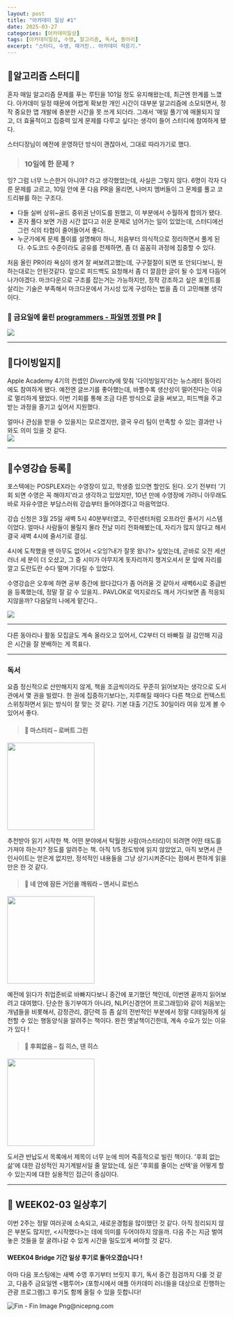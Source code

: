 ```yaml
---
layout: post
title: "아카데미 일상 #1"
date: 2025-03-27
categories: [아카데미일상]
tags: [아카데미일상, 수영, 알고리즘, 독서, 동아리]
excerpt: "스터디, 수영, 매거진.. 아카데미 적응기."
---
```


## 🤖알고리즘 스터디🤖

혼자 매일 알고리즘 문제를 푸는 루틴을 101일 정도 유지해왔는데, 최근엔 한계를 느꼈다. 아카데미 일정 때문에 어렵게 확보한 개인 시간이 대부분 알고리즘에 소모되면서, 정작 중요한 앱 개발에 충분한 시간을 못 쓰게 되더라. 그래서 '매일 풀기'에 매몰되지 않고, 더 효율적이고 집중력 있게 문제를 다루고 싶다는 생각이 들어 스터디에 참여하게 됐다.

스터디장님이 예전에 운영하던 방식이 괜찮아서, 그대로 따라가기로 했다.

>### 10일에 한 문제 ?
잉? 그럼 너무 느슨한거 아니야? 라고 생각했었는데, 사실은 그렇지 않다. 6명이 각자 다른 문제를 고르고, 10일 안에 푼 다음 PR을 올리면, 나머지 멤버들이 그 문제를 풀고 코드리뷰를 하는 구조다.

- 다들 실버 상위~골드 중위권 난이도를 원했고, 이 부분에서 수월하게 합의가 됐다.
- 혼자 풀다 보면 가끔 시간 없다고 쉬운 문제로 넘어가는 일이 있었는데, 스터디에선 그런 식의 타협이 줄어들어서 좋다.
- 누군가에게 문제 풀이를 설명해야 하니, 처음부터 의식적으로 정리하면서 풀게 된다. 수도코드 수준이라도 공유를 전제하면, 좀 더 꼼꼼히 과정에 집중할 수 있다. 

처음 올린 PR이라 욕심이 생겨 잘 써보려고했는데, 구구절절이 되면 또 안되다보니, 원하는대로는 안된것같다. 앞으로 피드백도 요청해서 좀 더 깔끔한 글이 될 수 있게 다듬어나가야겠다. 
마크다운으로 구조를 잡는거는 가능하지만, 정작 강조하고 싶은 포인트를 살리는 기술은 부족해서 마크다운에서 가시성 있게 구성하는 법을 좀 더 고민해볼 생각이다.

### 📑 금요일에 올린 [programmers - 파일명 정렬](https://school.programmers.co.kr/learn/courses/30/lessons/17686) PR 📑  
![](https://velog.velcdn.com/images/bishoe01/post/1f17357a-dcef-41f3-9d5d-3c660378343d/image.png)

---

## 🤿다이빙일지🤿

Apple Academy 4기의 컨셉인 *Divercity*에 맞춰 '다이빙일지'라는 뉴스레터 동아리에도 참여하게 됐다. 예전엔 글쓰기를 좋아했는데, 바쁠수록 생산성이 떨어진다는 이유로 멀리하게 됐었다. 이번 기회를 통해 조금 다른 방식으로 글을 써보고, 피드백을 주고받는 과정을 즐기고 싶어서 지원했다.

얼마나 관심을 받을 수 있을지는 모르겠지만, 결국 우리 팀이 만족할 수 있는 결과만 나와도 의미 있을 것 같다.  
![](https://velog.velcdn.com/images/bishoe01/post/c0ad914e-80b7-4c9b-996b-4099c89dc81d/image.png)

---

## 🐬수영강습 등록🐬

포스텍에는 POSPLEX라는 수영장이 있고, 학생증 있으면 할인도 된다. 오기 전부터 '기회 되면 수영은 꼭 해야지'라고 생각하고 있었지만, 10년 만에 수영장에 가려니 아무래도 바로 자유수영은 부담스러워 강습부터 들어야겠다고 마음먹었다.

강습 신청은 3월 25일 새벽 5시 40분부터였고, 주민센터처럼 오프라인 줄서기 시스템이었다. 얼마나 사람들이 몰릴지 몰라 전날 미리 전화해봤는데, 자리가 많지 않다고 해서 결국 새벽 4시에 줄서기로 결심.

4시에 도착했을 땐 아무도 없어서 <오잉?내가 잘못 왔나?> 싶었는데, 곧바로 오전 세션 러너 세 분이 더 오셨고, 그 중 시미가 야무지게 돗자리까지 챙겨오셔서 문 앞에 자리를 깔고 도란도란 수다 떨며 기다릴 수 있었다.

수영강습은 오후에 하면 공부 중간에 왔다갔다가 좀 어려울 것 같아서 새벽6시로 중급반을 등록했는데, 정말 잘 갈 수 있을지..
PAVLOK로 억지로라도 깨서 가다보면 좀 적응되지않을까? 다음달의 나에게 맡긴다..

![](https://velog.velcdn.com/images/bishoe01/post/e0473cdf-0794-4620-b37e-cc38ba704299/image.png)

---

다른 동아리나 활동 모집글도 계속 올라오고 있어서, C2부터 더 바빠질 걸 감안해 지금은 시간을 잘 분배하는 게 목표다.

---

### 독서

요즘 정신적으로 산만해지지 않게, 책을 조금씩이라도 꾸준히 읽어보자는 생각으로 도서관에서 몇 권을 빌렸다. 한 권에 집중하기보다는, 지루해질 때마다 다른 책으로 컨텍스트 스위칭하면서 읽는 방식이 잘 맞는 것 같다. 기본 대출 기간도 30일이라 여유 있게 볼 수 있어서 좋다.

>#### 📘 마스터리 – 로버트 그린  
<img src="https://velog.velcdn.com/images/bishoe01/post/212d857a-77e3-4949-8507-e6a4e8e8dee0/image.png" style="width:200px"/>

추천받아 읽기 시작한 책. 어떤 분야에서 탁월한 사람(마스터리)이 되려면 어떤 태도를 가져야 하는지? 정도를 알려주는 책. 아직 1/5 정도밖에 읽지 않았었고, 아직 보면서 큰 인사이트는 얻은게 없지만, 정석적인 내용들을 그냥 상기시켜준다는 점에서 편하게 읽을만은 한 것 같다. 

>#### 📘 네 안에 잠든 거인을 깨워라 – 앤서니 로빈스  
<img src="https://velog.velcdn.com/images/bishoe01/post/ffe2ddcc-2988-4ff5-9b2e-a77e1642104f/image.png" style="width:200px"/>

예전에 읽다가 취업준비로 바빠지다보니 중간에 포기했던 책인데, 이번엔 끝까지 읽어보려고 대여했다. 단순한 동기부여가 아니라, NLP(신경언어 프로그래밍)와 같이 처음보는 개념들을 비롯해서, 감정관리, 결단력 등 좀 삶의 전반적인 부분에서 정말 디테일하게 실천할 수 있는 행동양식을 알려주는 책이다. 완전 옛날책이긴한데, 계속 수요가 있는 이유가 있다 ! 

>#### 📘 후회없음 – 칩 히스, 댄 히스  
<img src="https://velog.velcdn.com/images/bishoe01/post/a97c6882-7423-47ec-967b-3ffd918f2aef/image.png" style="width:200px"/>

도서관 반납도서 목록에서 제목이 너무 눈에 띄어 즉흥적으로 빌린 책이다. '후회 없는 삶'에 대한 감성적인 자기계발서일 줄 알았는데, 실은 '후회를 줄이는 선택'을 어떻게 할 수 있는지에 대한 실용적인 접근이 중심이다.

---

## 🍎 WEEK02-03 일상후기 
이번 2주는 정말 여러곳에 소속되고, 새로운경험을 많이했던 것 같다. 아직 정리되지 않은 부분도 많지만, <시작했다>는 데에 의미를 두어야하지 않을까.
다음 주는 지금 벌여놓은 것들을 잘 굴려나갈 수 있게 시간을 밀도있게 써야할 것 같다. 

#### WEEK04 Bridge 기간 일상 후기로 돌아오겠습니다 ! 
아마 다음 포스팅에는 새벽 수영 후기부터 브릿지 후기, 독서 중간 점검까지 다룰 것 같고, 다음주 금요일엔 <팸투어> (포항시에서 애플 아카데미 러너들을 대상으로 진행하는 관광 프로그램)그 후기도 함께 올릴 수 있을 듯합니다!

<img src="https://www.nicepng.com/png/detail/214-2144830_fin-fin-image-png.png" alt="Fin - Fin Image Png@nicepng.com">
